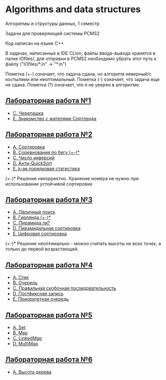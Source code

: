 # Algorithms and data structures
Алгоритмы и структуры данных, 1 семестр

Задачи для проверяющей системы PCMS2

Код написан на языке C++

В задачах, написанных в IDE CLion, файлы ввода-вывода хранятся в папке IOfiles/,
для отправки в PCMS2 необходимо убрать этот путь к файлу ("IOfiles/\*.in" -> "\*.in")

Пометка (+-) означает, что задача сдана, но алгоритм неверный/с костылями или неоптимальный.
Пометка (-) означает, что задача еще не сдана.
Пометка (?) означает, что я не уверен в алгоритме.

## [Лабораторная работа №1](https://github.com/kuzznya/Algos1/blob/master/Sem1/Lab1/problems1.pdf)

* [C. Черепашка](https://github.com/kuzznya/Algos1/blob/master/Sem1/Lab1/C.cpp)
* [E. Знакомство с жителями Сортленда](https://github.com/kuzznya/Algos1/blob/master/Sem1/Lab1/E.cpp)

## [Лабораторная работа №2](https://github.com/kuzznya/Algos1/blob/master/Sem1/Lab2/problems2.pdf)

* [A. Сортировка](https://github.com/kuzznya/Algos1/blob/master/Sem1/Lab2/A.cpp)
* [B. Соревнования по бегу (+-)*](https://github.com/kuzznya/Algos1/blob/master/Sem1/Lab2/B.cpp)
* [C. Число инверсий](https://github.com/kuzznya/Algos1/blob/master/Sem1/Lab2/C.cpp)
* [D. Анти-QuickSort](https://github.com/kuzznya/Algos1/blob/master/Sem1/Lab2/D.cpp)
* [E. k-ая порядковая статистика](https://github.com/kuzznya/Algos1/blob/master/Sem1/Lab2/E.cpp)

(+-)* Решение некорректно. Хранение номера не нужно при использовании устойчивой сортировки

## [Лабораторная работа №3](https://github.com/kuzznya/Algos1/blob/master/Sem1/Lab3/problems3.pdf)

* [A. Двоичный поиск](https://github.com/kuzznya/Algos1/blob/master/Sem1/Lab3/A.cpp)
* [B. Гирлянда (+-)*](https://github.com/kuzznya/Algos1/blob/master/Sem1/Lab3/B.cpp)
* [C. Пирамида ли?](https://github.com/kuzznya/Algos1/blob/master/Sem1/Lab3/C.cpp)
* [D. Пирамидальная сортировка](https://github.com/kuzznya/Algos1/blob/master/Sem1/Lab3/D.cpp)
* [E. Цифровая сортировка](https://github.com/kuzznya/Algos1/blob/master/Lab3/Sem1/E.cpp)

(+-)* Решение неоптимально - можно считать высоты не всех точек, а только до первой возрастающей.

## [Лабораторная работа №4](https://github.com/kuzznya/Algos1/blob/master/Sem1/Lab4/problems4.pdf)

* [A. Стек](https://github.com/kuzznya/Algos1/blob/master/Sem1/Lab4/A.cpp)
* [B. Очередь](https://github.com/kuzznya/Algos1/blob/master/Sem1/Lab4/B.cpp)
* [C. Правильная скобочная последовательность](https://github.com/kuzznya/Algos1/blob/master/Sem1/Lab4/C.cpp)
* [D. Постфиксная запись](https://github.com/kuzznya/Algos1/blob/master/Sem1/Lab4/D.cpp)
* [E. Приоритетная очередь](https://github.com/kuzznya/Algos1/blob/master/Sem1/Lab4/E.cpp)

## [Лабораторная работа №5](https://github.com/kuzznya/Algos1/blob/master/Sem1/Lab5/problems5.pdf)

* [A. Set](https://github.com/kuzznya/Algos1/blob/master/Sem1/Lab5/A.cpp)
* [B. Map](https://github.com/kuzznya/Algos1/blob/master/Sem1/Lab5/B.cpp)
* [C. LinkedMap](https://github.com/kuzznya/Algos1/blob/master/Sem1/Lab5/C.cpp)
* [D. MultiMap](https://github.com/kuzznya/Algos1/blob/master/Sem1/Lab5/D.cpp)

## [Лабораторная работа №6](https://github.com/kuzznya/Algos1/blob/master/Sem1/Lab6/problems6.pdf)

* [A. Высота дерева](https://github.com/kuzznya/Algos1/blob/master/Sem1/Lab6/A.cpp)